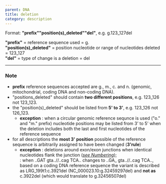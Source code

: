 ```yaml
---
parent: DNA
title: deletion
category: description
---
```


Format:  **"prefix""position(s)_deleted""del"**,  e.g. g.123\_127del

**"prefix"**  =  reference sequence used  =  g.<br>
**"position(s)\_deleted"**  =  position nucleotide or range of nucleotides deleted  =  123\_127<br>
**"del"**  =  type of change is a deletion =  del

---

### Note

*	**prefix** reference sequences accepted are g., m., c. and n. (genomic, mitochondrial, coding DNA and non-coding DNA).
*	"positions\_deleted" should contain **two different positions**, e.g. 123\_126 not 123\_123.
*	the "position(s)\_deleted" should be listed from **5' to 3'**, e.g. 123\_126 not 126\_123.
	*	**exception**
	:	when a circular genomic reference sequnce is used ("o." and "m." prefix) nucleotide positions may be listed from 3’ to 5’ when the deletion includes both the last and first nucleotides of the reference sequence
*	for all descriptions the **most 3' position** possible of the reference sequence is arbitrarily assigned to have been changed (**3'rule**)
	*	**exception**
	:	deletions around exon/exon junctions when identical nucleotides flank the junction ([_see Numbering_](/bg-material/numbering/#DNAc));  
		:	when ..GAT gta..//..cag TCA.. changes to ..GA\_ gta..//..cag TCA.., based on a coding DNA reference sequence the variant is described as LRG\_199t1:c.3921del (NC\_000023.10:g.32459297del) and **not as** c.3922del (which would translate to g.32456507del)

